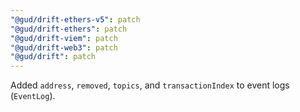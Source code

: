 ```yaml
---
"@gud/drift-ethers-v5": patch
"@gud/drift-ethers": patch
"@gud/drift-viem": patch
"@gud/drift-web3": patch
"@gud/drift": patch
---
```


Added `address`, `removed`, `topics`, and `transactionIndex` to event logs (`EventLog`).

